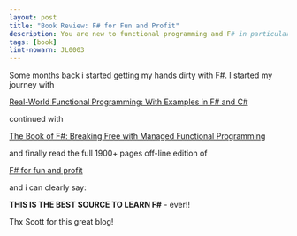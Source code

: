 ```yaml
---
layout: post
title: "Book Review: F# for Fun and Profit"
description: You are new to functional programming and F# in particular? Check out my reading list for FSharp newbies.
tags: [book]
lint-nowarn: JL0003
---
```


Some months back i started getting my hands dirty with F#. I started my journey with

[Real-World Functional Programming: With Examples in F# and C#](https://www.amazon.com/Real-World-Functional-Programming-Tomas-Petricek/dp/1933988924/ref=sr_1_1?ie=UTF8&qid=1483534198&sr=8-1&keywords=real+world+functional+programming)

continued with

[The Book of F#: Breaking Free with Managed Functional Programming](https://www.amazon.com/Book-Breaking-Managed-Functional-Programming/dp/1593275528/ref=sr_1_1?ie=UTF8&qid=1483534245&sr=8-1&keywords=book+of+f%23)

and finally read the full 1900+ pages off-line edition of

[F# for fun and profit](https://fsharpforfunandprofit.com/)

and i can clearly say:


**THIS IS THE BEST SOURCE TO LEARN F#**  -  ever!!

Thx Scott for this great blog!

